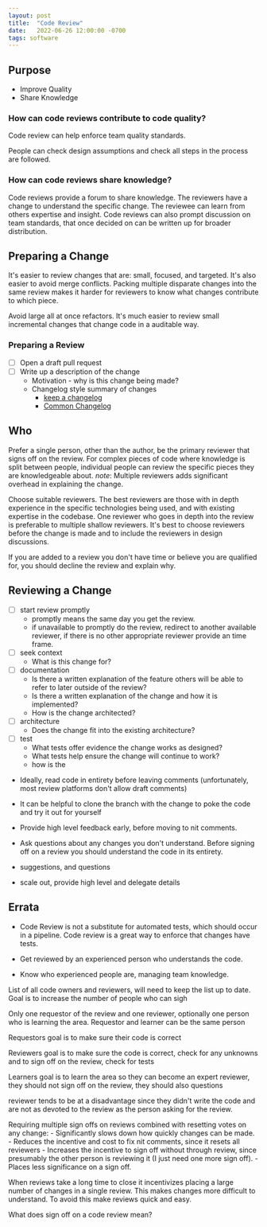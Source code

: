```yaml
---
layout: post
title:  "Code Review"
date:   2022-06-26 12:00:00 -0700
tags: software
---
```

## Purpose

- Improve Quality
- Share Knowledge

### How can code reviews contribute to code quality?

Code review can help enforce team quality standards.

People can check design assumptions and check all steps in the process are followed.

### How can code reviews share knowledge?

Code reviews provide a forum to share knowledge.
The reviewers have a change to understand the specific change.
The reviewee can learn from others expertise and insight.
Code reviews can also prompt discussion on team standards, that once decided on can be written up for broader distribution.

## Preparing a Change

It's easier to review changes that are: small, focused, and targeted. It's also easier to avoid merge conflicts. Packing multiple disparate changes into the same review makes it harder for reviewers to know what changes contribute to which piece.

Avoid large all at once refactors. It's much easier to review small incremental changes that change code in a auditable way.

### Preparing a Review

- [ ] Open a draft pull request
- [ ] Write up a description of the change
    - Motivation - why is this change being made?
    - Changelog style summary of changes
        - [keep a changelog](https://keepachangelog.com/en/1.0.0/)
        - [Common Changelog](https://common-changelog.org/)

## Who

Prefer a single person, other than the author, be the primary reviewer that signs off on the review. For complex pieces of code where knowledge is split between people, individual people can review the specific pieces they are knowledgeable about. _note_: Multiple reviewers adds significant overhead in explaining the change.

Choose suitable reviewers. The best reviewers are those with in depth experience in the specific technologies being used, and with existing expertise in the codebase. One reviewer who goes in depth into the review is preferable to multiple shallow reviewers. It's best to choose reviewers before the change is made and to include the reviewers in design discussions.

If you are added to a review you don't have time or believe you are qualified for, you should decline the review and explain why.

## Reviewing a Change

- [ ] start review promptly
    - promptly means the same day you get the review.
    - if unavailable to promptly do the review, redirect to another available reviewer, if there is no other appropriate reviewer provide an time frame.
- [ ] seek context
    - What is this change for?
- [ ] documentation
    - Is there a written explanation of the feature others will be able to refer to later outside of the review?
    - Is there a written explanation of the change and how it is implemented?
    - How is the change architected?
- [ ] architecture
    - Does the change fit into the existing architecture?
- [ ] test
    - What tests offer evidence the change works as designed?
    - What tests help ensure the change will continue to work?
    - how is the

- Ideally, read code in entirety before leaving comments (unfortunately, most review platforms don't allow draft comments)
- It can be helpful to clone the branch with the change to poke the code and try it out for yourself
- Provide high level feedback early, before moving to nit comments.
- Ask questions about any changes you don't understand. Before signing off on a review you should understand the code in its entirety.

- suggestions, and questions
- scale out, provide high level and delegate details


## Errata

- Code Review is not a substitute for automated tests, which should occur in a pipeline. Code review is a great way to enforce that changes have tests.

- Get reviewed by an experienced person who understands the code.

- Know who experienced people are, managing team knowledge.

List of all code owners and reviewers, will need to keep the list up to date. Goal is to increase the number of people who can sigh

Only one requestor of the review and one reviewer, optionally one person who is learning the area. Requestor and learner can be the same person

Requestors goal is to make sure their code is correct

Reviewers goal is to make sure the code is correct, check for any unknowns and to sign off on the review, check for tests

Learners goal is to learn the area so they can become an expert reviewer, they should not sign off on the review, they should also questions

reviewer tends to be at a disadvantage since they didn't write the code and are not as devoted to the review as the person asking for the review.

Requiring multiple sign offs on reviews combined with resetting votes on any change:
    - Significantly slows down how quickly changes can be made.
    - Reduces the incentive and cost to fix nit comments, since it resets all reviewers
    - Increases the incentive to sign off without through review, since presumably the other person is reviewing it (I just need one more sign off).
    - Places less significance on a sign off.


When reviews take a long time to close it incentivizes placing a large number of changes in a single review. This makes changes more difficult to understand. To avoid this make reviews quick and easy.

What does sign off on a code review mean?